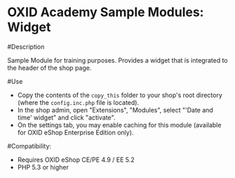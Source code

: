 OXID Academy Sample Modules: Widget
===================================

#Description

Sample Module for training purposes.
Provides a widget that is integrated to the header of the shop page.

#Use

 * Copy the contents of the `copy_this` folder to your shop's root directory (where the `config.inc.php` file is located).
 * In the shop admin, open "Extensions", "Modules", select "'Date and time' widget" and click "activate".
 * On the settings tab, you may enable caching for this module (available for OXID eShop Enterprise Edition only).


#Compatibility:

 * Requires OXID eShop CE/PE 4.9 / EE 5.2
 * PHP 5.3 or higher